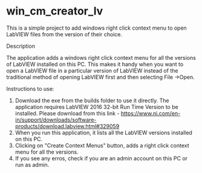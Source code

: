 # win_cm_creator_lv
This is a simple project to add windows right click context menu to open LabVIEW files from the version of their choice.

Description

The application adds a windows right click context menu for all the versions of LabVIEW installed on this PC. This makes it handy when you want to open a LabVIEW file in a particular version of LabVIEW instead of the traditional method of opening LabVIEW first and then selecting File ->Open.

Instructions to use:

1. Download the exe from the builds folder to use it directly. The application requires LabVIEW 2016 32-bit Run Time Version to be installed. Please download from this link - https://www.ni.com/en-in/support/downloads/software-products/download.labview.html#329059 
2. When you run this application, it lists all the LabVIEW versions installed on this PC.
3. Clicking on "Create Context Menus" button, adds a right click context menu for all the versions.
4. If you see any erros, check if you are an admin account on this PC or run as admin.